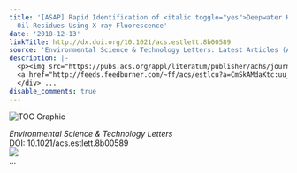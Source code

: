 ```yaml
---
title: '[ASAP] Rapid Identification of <italic toggle="yes">Deepwater Horizon</italic>
  Oil Residues Using X-ray Fluorescence'
date: '2018-12-13'
linkTitle: http://dx.doi.org/10.1021/acs.estlett.8b00589
source: 'Environmental Science & Technology Letters: Latest Articles (ACS Publications)'
description: |-
  <p><img src="https://pubs.acs.org/appl/literatum/publisher/achs/journals/content/estlcu/0/estlcu.ahead-of-print/acs.estlett.8b00589/20181212/images/medium/ez-2018-00589w_0004.gif" alt="TOC Graphic"/></p><div><cite>Environmental Science & Technology Letters</cite></div><div>DOI: 10.1021/acs.estlett.8b00589</div><div class="feedflare">
  <a href="http://feeds.feedburner.com/~ff/acs/estlcu?a=CmSkAMdaKtc:uu_JbAet0lc:yIl2AUoC8zA"><img src="http://feeds.feedburner.com/~ff/acs/estlcu?d=yIl2AUoC8zA" border="0"></img></a>
  </div> ...
disable_comments: true
---
```

<p><img src="https://pubs.acs.org/appl/literatum/publisher/achs/journals/content/estlcu/0/estlcu.ahead-of-print/acs.estlett.8b00589/20181212/images/medium/ez-2018-00589w_0004.gif" alt="TOC Graphic"/></p><div><cite>Environmental Science & Technology Letters</cite></div><div>DOI: 10.1021/acs.estlett.8b00589</div><div class="feedflare">
<a href="http://feeds.feedburner.com/~ff/acs/estlcu?a=CmSkAMdaKtc:uu_JbAet0lc:yIl2AUoC8zA"><img src="http://feeds.feedburner.com/~ff/acs/estlcu?d=yIl2AUoC8zA" border="0"></img></a>
</div> ...